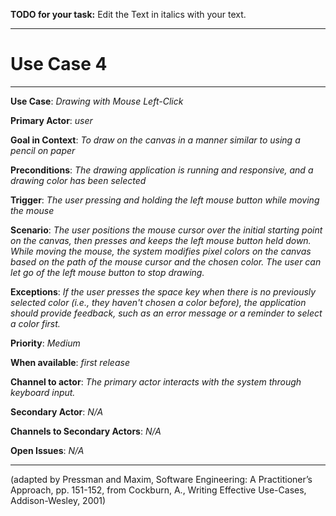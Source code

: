 **TODO for your task:** Edit the Text in italics with your text.

<hr>

# Use Case 4

<hr>

**Use Case**: *Drawing with Mouse Left-Click*

**Primary Actor**: *user*

**Goal in Context**: *To draw on the canvas in a manner similar to using a pencil on paper*

**Preconditions**: *The drawing application is running and responsive, and a drawing color has been selected*

**Trigger**: *The user pressing and holding the left mouse button while moving the mouse*
  
**Scenario**: *The user positions the mouse cursor over the initial starting point on the canvas, then presses and keeps the left mouse button held down. While moving the mouse, the system modifies pixel colors on the canvas based on the path of the mouse cursor and the chosen color. The user can let go of the left mouse button to stop drawing.*
 
**Exceptions**: *If the user presses the space key when there is no previously selected color (i.e., they haven't chosen a color before), the application should provide feedback, such as an error message or a reminder to select a color first.*

**Priority**: *Medium*

**When available**: *first release*

**Channel to actor**: *The primary actor interacts with the system through keyboard input.*

**Secondary Actor**: *N/A*

**Channels to Secondary Actors**: *N/A*

**Open Issues**: *N/A*
<hr>



(adapted by Pressman and Maxim, Software Engineering: A Practitioner’s Approach, pp. 151-152, from Cockburn,
A., Writing Effective Use-Cases, Addison-Wesley, 2001)
